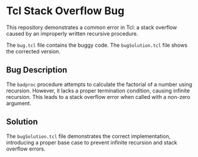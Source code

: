# Tcl Stack Overflow Bug

This repository demonstrates a common error in Tcl: a stack overflow caused by an improperly written recursive procedure.

The `bug.tcl` file contains the buggy code. The `bugSolution.tcl` file shows the corrected version.

## Bug Description

The `badproc` procedure attempts to calculate the factorial of a number using recursion.  However, it lacks a proper termination condition, causing infinite recursion. This leads to a stack overflow error when called with a non-zero argument.

## Solution

The `bugSolution.tcl` file demonstrates the correct implementation, introducing a proper base case to prevent infinite recursion and stack overflow errors.